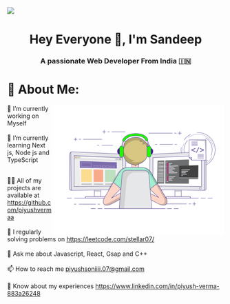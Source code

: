 <img src="https://user-images.githubusercontent.com/76155456/155187006-4ef09ed3-3869-499f-84c3-7bdaa68f73d4.png" width="1000px"/>

<h1 align="center">Hey Everyone 👋, I'm Sandeep</h1>
<h3 align="center">A passionate Web Developer  From India 🇮🇳</h3>

# 💫 About Me:
<img align="right" alt="Coding" width="400" src="https://raw.githubusercontent.com/devSouvik/devSouvik/master/gif3.gif">
🔭 I’m currently working on Myself<br><br>🌱 I’m currently learning Next js, Node js and TypeScript<br>

<br>👨‍💻 All of my projects are available at https://github.com/piyushvermaa<br><br>📝 I regularly solving problems on https://leetcode.com/stellar07/<br><br>💬 Ask me about Javascript, React, Gsap and C++<br><br>📫 How to reach me piyushsoniiii.07@gmail.com<br><br>📄 Know about my experiences https://www.linkedin.com/in/piyush-verma-883a26248


<!--
**Sandeep-0001/Sandeep-0001** is a ✨ _special_ ✨ repository because its `README.md` (this file) appears on your GitHub profile.

Here are some ideas to get you started:

- 🔭 I’m currently working on ...
- 🌱 I’m currently learning ...
- 👯 I’m looking to collaborate on ...
- 🤔 I’m looking for help with ...
- 💬 Ask me about ...
- 📫 How to reach me: ...
- 😄 Pronouns: ...
- ⚡ Fun fact: ...
-->
